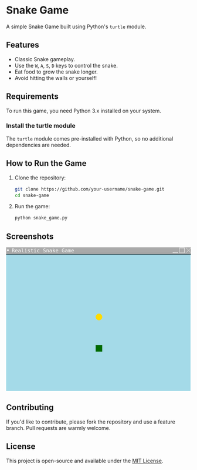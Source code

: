 # Snake Game

A simple Snake Game built using Python's `turtle` module.

## Features

- Classic Snake gameplay.
- Use the `W`, `A`, `S`, `D` keys to control the snake.
- Eat food to grow the snake longer.
- Avoid hitting the walls or yourself!

## Requirements

To run this game, you need Python 3.x installed on your system.

### Install the turtle module

The `turtle` module comes pre-installed with Python, so no additional dependencies are needed.

## How to Run the Game

1. Clone the repository:
    ```bash
    git clone https://github.com/your-username/snake-game.git
    cd snake-game
    ```

2. Run the game:
    ```bash
    python snake_game.py
    ```

## Screenshots

![Game Screenshot](screenshot.png)  <!-- Add a screenshot here later -->

## Contributing

If you'd like to contribute, please fork the repository and use a feature branch. Pull requests are warmly welcome.

## License

This project is open-source and available under the [MIT License](LICENSE).

